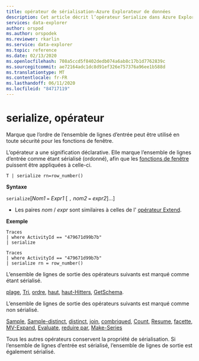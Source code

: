 ```yaml
---
title: opérateur de sérialisation-Azure Explorateur de données
description: Cet article décrit l’opérateur Serialize dans Azure Explorateur de données.
services: data-explorer
author: orspod
ms.author: orspodek
ms.reviewer: rkarlin
ms.service: data-explorer
ms.topic: reference
ms.date: 02/13/2020
ms.openlocfilehash: 708a5ccd5f8402dedb074a6ab8c17b1d7762839c
ms.sourcegitcommit: ae72164adc1dc8d91ef326e757376a96ee1b588d
ms.translationtype: MT
ms.contentlocale: fr-FR
ms.lasthandoff: 06/11/2020
ms.locfileid: "84717119"
---
```

# <a name="serialize-operator"></a>serialize, opérateur

Marque que l’ordre de l’ensemble de lignes d’entrée peut être utilisé en toute sécurité pour les fonctions de fenêtre.

L’opérateur a une signification déclarative. Elle marque l’ensemble de lignes d’entrée comme étant sérialisé (ordonné), afin que les [fonctions de fenêtre](./windowsfunctions.md) puissent être appliquées à celle-ci.

```kusto
T | serialize rn=row_number()
```

**Syntaxe**

`serialize`[*Nom1* `=` *Expr1* [ `,` *nom2* `=` *expr2*]...]

* Les paires *nom* / *expr* sont similaires à celles de l' [opérateur Extend](./extendoperator.md).

**Exemple**

```kusto
Traces
| where ActivityId == "479671d99b7b"
| serialize

Traces
| where ActivityId == "479671d99b7b"
| serialize rn = row_number()
```

L’ensemble de lignes de sortie des opérateurs suivants est marqué comme étant sérialisé.

[plage](./rangeoperator.md), [Tri](./sortoperator.md), [ordre](./orderoperator.md), [haut](./topoperator.md), [haut-Hitters](./tophittersoperator.md), [GetSchema](./getschemaoperator.md).

L’ensemble de lignes de sortie des opérateurs suivants est marqué comme non sérialisé.

[Sample](./sampleoperator.md), [Sample-distinct](./sampledistinctoperator.md), [distinct](./distinctoperator.md), [join](./joinoperator.md), [combriqued](./topnestedoperator.md), [Count](./countoperator.md), [Resume](./summarizeoperator.md), [facette](./facetoperator.md), [MV-Expand](./mvexpandoperator.md), [Evaluate](./evaluateoperator.md), [reduire par](./reduceoperator.md), [Make-Series](./make-seriesoperator.md)

Tous les autres opérateurs conservent la propriété de sérialisation. Si l’ensemble de lignes d’entrée est sérialisé, l’ensemble de lignes de sortie est également sérialisé.
